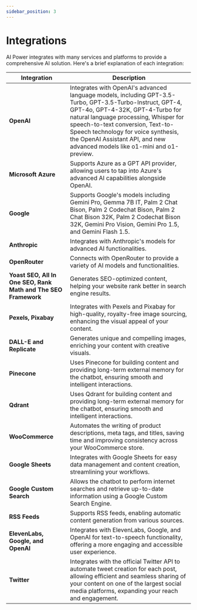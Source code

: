 ```yaml
---
sidebar_position: 3
---
```


# Integrations

AI Power integrates with many services and platforms to provide a comprehensive AI solution. Here's a brief explanation of each integration:

| Integration | Description |
|-------------|-------------|
| **OpenAI** | Integrates with OpenAI's advanced language models, including GPT-3.5-Turbo, GPT-3.5-Turbo-Instruct, GPT-4, GPT-4o, GPT-4-32K, GPT-4-Turbo for natural language processing, Whisper for speech-to-text conversion, Text-to-Speech technology for voice synthesis, the OpenAI Assistant API, and new advanced models like o1-mini and o1-preview. |
| **Microsoft Azure** | Supports Azure as a GPT API provider, allowing users to tap into Azure's advanced AI capabilities alongside OpenAI. |
| **Google** | Supports Google's models including Gemini Pro, Gemma 7B IT, Palm 2 Chat Bison, Palm 2 Codechat Bison, Palm 2 Chat Bison 32K, Palm 2 Codechat Bison 32K, Gemini Pro Vision, Gemini Pro 1.5, and Gemini Flash 1.5. |
| **Anthropic** | Integrates with Anthropic's models for advanced AI functionalities. |
| **OpenRouter** | Connects with OpenRouter to provide a variety of AI models and functionalities. |
| **Yoast SEO, All In One SEO, Rank Math and The SEO Framework** | Generates SEO-optimized content, helping your website rank better in search engine results. |
| **Pexels, Pixabay** | Integrates with Pexels and Pixabay for high-quality, royalty-free image sourcing, enhancing the visual appeal of your content. |
| **DALL-E and Replicate** | Generates unique and compelling images, enriching your content with creative visuals. |
| **Pinecone** | Uses Pinecone for building content and providing long-term external memory for the chatbot, ensuring smooth and intelligent interactions. |
| **Qdrant** | Uses Qdrant for building content and providing long-term external memory for the chatbot, ensuring smooth and intelligent interactions. |
| **WooCommerce** | Automates the writing of product descriptions, meta tags, and titles, saving time and improving consistency across your WooCommerce store. |
| **Google Sheets** | Integrates with Google Sheets for easy data management and content creation, streamlining your workflows. |
| **Google Custom Search** | Allows the chatbot to perform internet searches and retrieve up-to-date information using a Google Custom Search Engine. |
| **RSS Feeds** | Supports RSS feeds, enabling automatic content generation from various sources. |
| **ElevenLabs, Google, and OpenAI** | Integrates with ElevenLabs, Google, and OpenAI for text-to-speech functionality, offering a more engaging and accessible user experience. |
| **Twitter** | Integrates with the official Twitter API to automate tweet creation for each post, allowing efficient and seamless sharing of your content on one of the largest social media platforms, expanding your reach and engagement. |
